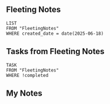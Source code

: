 
## Fleeting Notes
```dataview
LIST
FROM "FleetingNotes"
WHERE created_date = date(2025-06-18) 
```

## Tasks from Fleeting Notes
```dataview
TASK
FROM "FleetingNotes"
WHERE !completed
```

## My Notes
